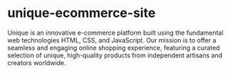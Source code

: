 # unique-ecommerce-site
Unique is an innovative e-commerce platform built using the fundamental web technologies HTML, CSS, and JavaScript. Our mission is to offer a seamless and engaging online shopping experience, featuring a curated selection of unique, high-quality products from independent artisans and creators worldwide.
